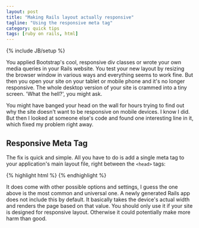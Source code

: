 ```yaml
---
layout: post
title: "Making Rails layout actually responsive"
tagline: "Using the responsive meta tag"
category: quick tips
tags: [ruby on rails, html]
---
```

{% include JB/setup %}

You applied Bootstrap's cool, responsive div classes or wrote your own media
queries in your Rails website. You test your new layout by resizing the browser
window in various ways and everything seems to work fine. But then you open your
site on your tablet or mobile phone and it's no longer responsive. The whole
desktop version of your site is crammed into a tiny screen. 'What the hell?',
you might ask.
<!--break-->

You might have banged your head on the wall for hours trying to find out why the
site doesn't want to be responsive on mobile devices. I know I did. But then I
looked at someone else's code and found one interesting line in it, which fixed
my problem right away.

<h2>Responsive Meta Tag</h2>

The fix is quick and simple. All you have to do is add a single meta tag to your
application's main layout file, right between the ```<head>``` tags:

{% highlight html %}
<meta name="viewport" content="width=device-width, initial-scale=1.0">
{% endhighlight %}

It does come with other possible options and settings, I guess the one above is
the most common and universal one. A newly generated Rails app does not include
this by default. It basically takes the device's actual width and renders the
page based on that value. You should only use it if your site is designed for
responsive layout. Otherwise it could potentially make more harm than good.
